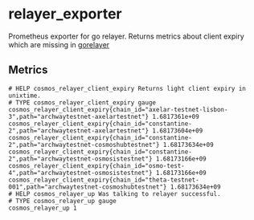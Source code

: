 # relayer_exporter
Prometheus exporter for go relayer.
Returns metrics about client expiry which are missing in [gorelayer](https://github.com/cosmos/relayer)

## Metrics
```
# HELP cosmos_relayer_client_expiry Returns light client expiry in unixtime.
# TYPE cosmos_relayer_client_expiry gauge
cosmos_relayer_client_expiry{chain_id="axelar-testnet-lisbon-3",path="archwaytestnet-axelartestnet"} 1.6817361e+09
cosmos_relayer_client_expiry{chain_id="constantine-2",path="archwaytestnet-axelartestnet"} 1.68173604e+09
cosmos_relayer_client_expiry{chain_id="constantine-2",path="archwaytestnet-cosmoshubtestnet"} 1.68173634e+09
cosmos_relayer_client_expiry{chain_id="constantine-2",path="archwaytestnet-osmosistestnet"} 1.68173166e+09
cosmos_relayer_client_expiry{chain_id="osmo-test-4",path="archwaytestnet-osmosistestnet"} 1.68173166e+09
cosmos_relayer_client_expiry{chain_id="theta-testnet-001",path="archwaytestnet-cosmoshubtestnet"} 1.68173634e+09
# HELP cosmos_relayer_up Was talking to relayer successful.
# TYPE cosmos_relayer_up gauge
cosmos_relayer_up 1
```
